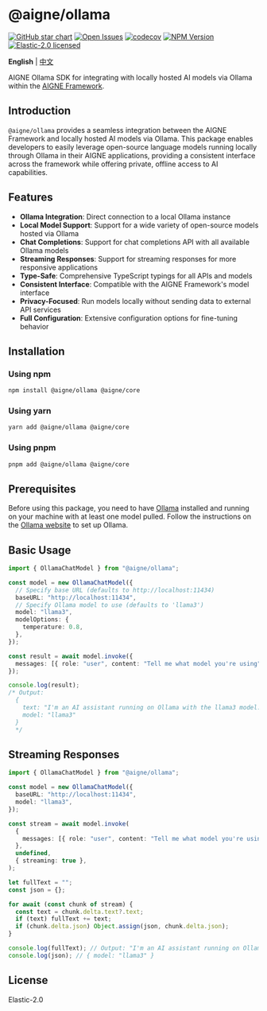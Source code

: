 # @aigne/ollama

[![GitHub star chart](https://img.shields.io/github/stars/AIGNE-io/aigne-framework?style=flat-square)](https://star-history.com/#AIGNE-io/aigne-framework)
[![Open Issues](https://img.shields.io/github/issues-raw/AIGNE-io/aigne-framework?style=flat-square)](https://github.com/AIGNE-io/aigne-framework/issues)
[![codecov](https://codecov.io/gh/AIGNE-io/aigne-framework/graph/badge.svg?token=DO07834RQL)](https://codecov.io/gh/AIGNE-io/aigne-framework)
[![NPM Version](https://img.shields.io/npm/v/@aigne/ollama)](https://www.npmjs.com/package/@aigne/ollama)
[![Elastic-2.0 licensed](https://img.shields.io/npm/l/@aigne/ollama)](https://github.com/AIGNE-io/aigne-framework/blob/main/LICENSE.md)

**English** | [中文](README.zh.md)

AIGNE Ollama SDK for integrating with locally hosted AI models via Ollama within the [AIGNE Framework](https://github.com/AIGNE-io/aigne-framework).

## Introduction

`@aigne/ollama` provides a seamless integration between the AIGNE Framework and locally hosted AI models via Ollama. This package enables developers to easily leverage open-source language models running locally through Ollama in their AIGNE applications, providing a consistent interface across the framework while offering private, offline access to AI capabilities.

## Features

* **Ollama Integration**: Direct connection to a local Ollama instance
* **Local Model Support**: Support for a wide variety of open-source models hosted via Ollama
* **Chat Completions**: Support for chat completions API with all available Ollama models
* **Streaming Responses**: Support for streaming responses for more responsive applications
* **Type-Safe**: Comprehensive TypeScript typings for all APIs and models
* **Consistent Interface**: Compatible with the AIGNE Framework's model interface
* **Privacy-Focused**: Run models locally without sending data to external API services
* **Full Configuration**: Extensive configuration options for fine-tuning behavior

## Installation

### Using npm

```bash
npm install @aigne/ollama @aigne/core
```

### Using yarn

```bash
yarn add @aigne/ollama @aigne/core
```

### Using pnpm

```bash
pnpm add @aigne/ollama @aigne/core
```

## Prerequisites

Before using this package, you need to have [Ollama](https://ollama.ai/) installed and running on your machine with at least one model pulled. Follow the instructions on the [Ollama website](https://ollama.ai/) to set up Ollama.

## Basic Usage

```typescript file="test/ollama-chat-model.test.ts" region="example-ollama-chat-model"
import { OllamaChatModel } from "@aigne/ollama";

const model = new OllamaChatModel({
  // Specify base URL (defaults to http://localhost:11434)
  baseURL: "http://localhost:11434",
  // Specify Ollama model to use (defaults to 'llama3')
  model: "llama3",
  modelOptions: {
    temperature: 0.8,
  },
});

const result = await model.invoke({
  messages: [{ role: "user", content: "Tell me what model you're using" }],
});

console.log(result);
/* Output:
  {
    text: "I'm an AI assistant running on Ollama with the llama3 model.",
    model: "llama3"
  }
  */
```

## Streaming Responses

```typescript file="test/ollama-chat-model.test.ts" region="example-ollama-chat-model-streaming"
import { OllamaChatModel } from "@aigne/ollama";

const model = new OllamaChatModel({
  baseURL: "http://localhost:11434",
  model: "llama3",
});

const stream = await model.invoke(
  {
    messages: [{ role: "user", content: "Tell me what model you're using" }],
  },
  undefined,
  { streaming: true },
);

let fullText = "";
const json = {};

for await (const chunk of stream) {
  const text = chunk.delta.text?.text;
  if (text) fullText += text;
  if (chunk.delta.json) Object.assign(json, chunk.delta.json);
}

console.log(fullText); // Output: "I'm an AI assistant running on Ollama with the llama3 model."
console.log(json); // { model: "llama3" }
```

## License

Elastic-2.0
